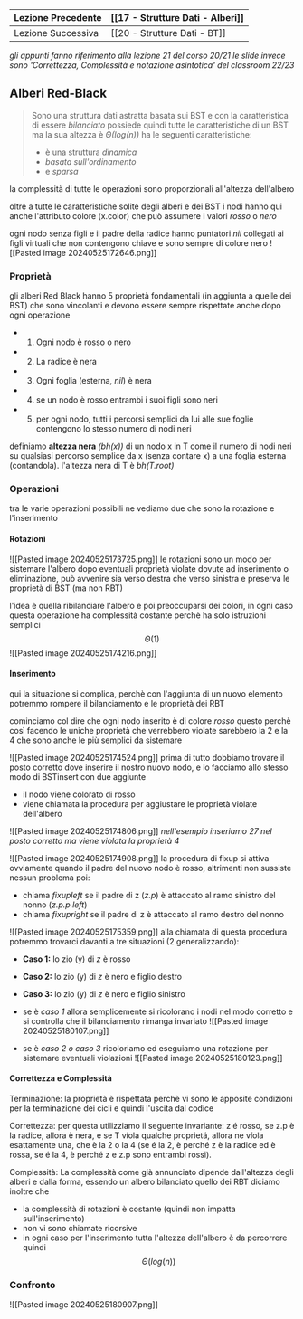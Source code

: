 | Lezione Precedente | [[17 - Strutture Dati - Alberi]] |
| ------------------ | -------------------------------- |
| Lezione Successiva | [[20 - Strutture Dati - BT]]     |
_gli appunti fanno riferimento alla lezione 21 del corso 20/21 le slide invece sono 'Correttezza, Complessità e notazione asintotica' del classroom 22/23_

## Alberi Red-Black
>Sono una struttura dati astratta basata sui BST e con la caratteristica di essere *bilanciato* possiede quindi tutte le caratteristiche di un BST ma la sua altezza è *Θ(log(n))*
>ha le seguenti caratteristiche:
>- è una struttura *dinamica*
>- *basata sull'ordinamento*
>- e *sparsa*

la complessità di tutte le operazioni sono proporzionali all'altezza dell'albero

oltre a tutte le caratteristiche solite degli alberi e dei BST i nodi hanno qui anche l'attributo colore (x.color) che può assumere i valori *rosso* o *nero*

ogni nodo senza figli e il padre della radice hanno puntatori *nil* collegati ai figli virtuali che non contengono chiave e sono sempre di colore nero
![[Pasted image 20240525172646.png]]

### Proprietà
gli alberi Red Black hanno 5 proprietà fondamentali (in aggiunta a quelle dei BST) che sono vincolanti e devono essere sempre rispettate anche dopo ogni operazione
- 1) Ogni nodo è rosso o nero
- 2) La radice è nera
- 3) Ogni foglia (esterna, *nil*) è nera
- 4) se un nodo è rosso entrambi i suoi figli sono neri
- 5) per ogni nodo, tutti i percorsi semplici da lui alle sue foglie contengono lo stesso numero di nodi neri

definiamo **altezza nera** *(bh(x))* di un nodo x in T come il numero di nodi neri su qualsiasi percorso semplice da x (senza contare x) a una foglia esterna (contandola).
l'altezza nera di T è *bh(T.root)*

### Operazioni
tra le varie operazioni possibili ne vediamo due che sono la rotazione e l'inserimento

#### Rotazioni
![[Pasted image 20240525173725.png]]
le rotazioni sono un modo per sistemare l'albero dopo eventuali proprietà violate dovute ad inserimento o eliminazione, può avvenire sia verso destra che verso sinistra e preserva le proprietà di BST (ma non RBT) 

l'idea è quella ribilanciare l'albero e poi preoccuparsi dei colori, in ogni caso questa operazione ha complessità costante perchè ha solo istruzioni semplici $$Θ(1)$$
![[Pasted image 20240525174216.png]]

#### Inserimento
qui la situazione si complica, perchè con l'aggiunta di un nuovo elemento potremmo rompere il bilanciamento e le proprietà dei RBT

cominciamo col dire che ogni nodo inserito è di colore *rosso* questo perchè così facendo le uniche proprietà che verrebbero violate sarebbero la 2 e la 4 che sono anche le più semplici da sistemare

![[Pasted image 20240525174524.png]]
prima di tutto dobbiamo trovare il posto corretto dove inserire il nostro nuovo nodo, e lo facciamo allo stesso modo di BSTinsert con due aggiunte 
- il nodo viene colorato di rosso
- viene chiamata la procedura per aggiustare le proprietà violate dell'albero

![[Pasted image 20240525174806.png]]
*nell'esempio inseriamo 27 nel posto corretto ma viene violata la proprietà 4*

![[Pasted image 20240525174908.png]]
la procedura di fixup si attiva ovviamente quando il padre del nuovo nodo è rosso, altrimenti non sussiste nessun problema poi:
- chiama *fixupleft* se il padre di z (*z.p*) è attaccato al ramo sinistro del nonno (*z.p.p.left*)
- chiama *fixupright* se il padre di z è attaccato al ramo destro del nonno

![[Pasted image 20240525175359.png]]
alla chiamata di questa procedura potremmo trovarci davanti a tre situazioni (2 generalizzando):
- **Caso 1:** lo zio (y) di *z* è rosso 
- **Caso 2:** lo zio (y) di *z* è nero e figlio destro
- **Caso 3:** lo zio (y) di *z* è nero e figlio sinistro

- se è *caso 1* allora semplicemente si ricolorano i nodi nel modo corretto e si controlla che il bilanciamento rimanga invariato
![[Pasted image 20240525180107.png]]

- se è *caso 2 o caso 3* ricoloriamo ed eseguiamo una rotazione per sistemare eventuali violazioni
![[Pasted image 20240525180123.png]]


#### Correttezza e Complessità
Terminazione: 
la proprietà è rispettata perchè vi sono le apposite condizioni per la terminazione dei cicli e quindi l'uscita dal codice

Correttezza:
per questa utilizziamo il seguente invariante: 
z é rosso, se z.p è la radice, allora è nera, e se T víola qualche proprietá, allora ne víola esattamente una, che è la 2 o la 4 (se é la 2, è perché z è la radice ed è rossa, se é la 4, è perché z e z.p sono entrambi rossi).

Complessità:
La complessità come già annunciato dipende dall'altezza degli alberi e dalla forma, essendo un albero bilanciato quello dei RBT diciamo inoltre che
- la complessità di rotazioni è costante (quindi non impatta sull'inserimento)
- non vi sono chiamate ricorsive
- in ogni caso per l'inserimento tutta l'altezza dell'albero è da percorrere quindi
$$Θ(log(n))$$

### Confronto
![[Pasted image 20240525180907.png]]

